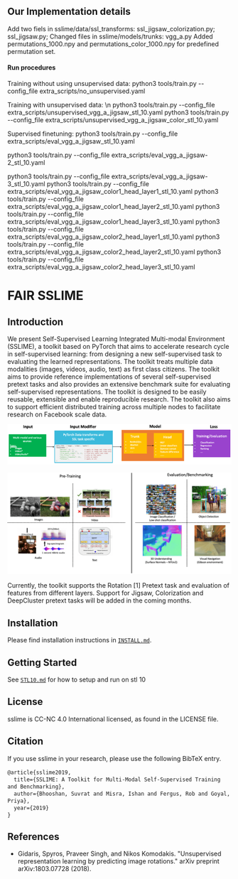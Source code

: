 ## Our Implementation details
Add two fiels in sslime/data/ssl_transforms: ssl_jigsaw_colorization.py; ssl_jigsaw.py;
Changed files in sslime/models/trunks:
vgg_a.py
Added permutations_1000.npy and permutations_color_1000.npy for predefined permutation set.
#### Run procedures
Training without using unsupervised data:
python3 tools/train.py --config_file extra_scripts/no_unsupervised.yaml

Training with unsupervised data: \n
python3 tools/train.py --config_file extra_scripts/unsupervised_vgg_a_jigsaw_stl_10.yaml
python3 tools/train.py --config_file extra_scripts/unsupervised_vgg_a_jigsaw_color_stl_10.yaml

Supervised finetuning:
python3 tools/train.py --config_file extra_scripts/eval_vgg_a_jigsaw_stl_10.yaml

python3 tools/train.py --config_file extra_scripts/eval_vgg_a_jigsaw-2_stl_10.yaml

python3 tools/train.py --config_file extra_scripts/eval_vgg_a_jigsaw-3_stl_10.yaml
python3 tools/train.py --config_file extra_scripts/eval_vgg_a_jigsaw_color1_head_layer1_stl_10.yaml
python3 tools/train.py --config_file extra_scripts/eval_vgg_a_jigsaw_color1_head_layer2_stl_10.yaml
python3 tools/train.py --config_file extra_scripts/eval_vgg_a_jigsaw_color1_head_layer3_stl_10.yaml
python3 tools/train.py --config_file extra_scripts/eval_vgg_a_jigsaw_color2_head_layer1_stl_10.yaml
python3 tools/train.py --config_file extra_scripts/eval_vgg_a_jigsaw_color2_head_layer2_stl_10.yaml
python3 tools/train.py --config_file extra_scripts/eval_vgg_a_jigsaw_color2_head_layer3_stl_10.yaml
# FAIR SSLIME

## Introduction
We present Self-Supervised Learning Integrated Multi-modal Environment (SSLIME), a toolkit based on PyTorch that aims to accelerate research cycle in self-supervised learning: from designing a new self-supervised task to evaluating the learned representations. The toolkit treats multiple data modalities (images, videos, audio, text) as first class citizens. The toolkit aims to provide reference implementations of several self-supervised pretext tasks and also provides an extensive benchmark suite for evaluating self-supervised representations. The toolkit is designed to be easily reusable, extensible and enable reproducible research. The toolkit also aims to support efficient distributed training across multiple nodes to facilitate research on Facebook scale data.

<p align="center">
  <img src="demo/framework_components.png" alt="Framework Components" title="Framework Components"/>
</p>

<p align="center">
  <img src="demo/framework_features.png" alt="Framework Features" title="Framework Features"/>
</p>

Currently, the toolkit supports the Rotation [1] Pretext task and evaluation of features from different layers. Support for Jigsaw, Colorization and DeepCluster pretext tasks will be added in the coming months.

## Installation

Please find installation instructions in [`INSTALL.md`](INSTALL.md).

## Getting Started
See [`STL10.md`](STL10.md) for how to setup and run on stl 10


## License

sslime is CC-NC 4.0 International licensed, as found in the LICENSE file.

## Citation

If you use sslime in your research, please use the following BibTeX entry.

```
@article{sslime2019,
  title={SSLIME: A Toolkit for Multi-Modal Self-Supervised Training and Benchmarking},
  author={Bhooshan, Suvrat and Misra, Ishan and Fergus, Rob and Goyal, Priya},
  year={2019}
}
```

## References
- Gidaris, Spyros, Praveer Singh, and Nikos Komodakis. "Unsupervised representation learning by predicting image rotations." arXiv preprint arXiv:1803.07728 (2018).

